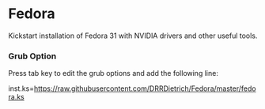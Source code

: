 # Fedora

Kickstart installation of Fedora 31 with NVIDIA drivers and other useful tools.

### Grub Option

Press tab key to edit the grub options and add the following line:

inst.ks=https://raw.githubusercontent.com/DRRDietrich/Fedora/master/fedora.ks

